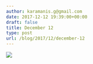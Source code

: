 ```yaml
---
author: karamanis.g@gmail.com
date: 2017-12-12 19:39:00+00:00
draft: false
title: December 12
type: post
url: /blog/2017/12/december-12
---
```




  
   ![](/images/2017-12-12-201712december-12/IMG_3253.jpg)

  


